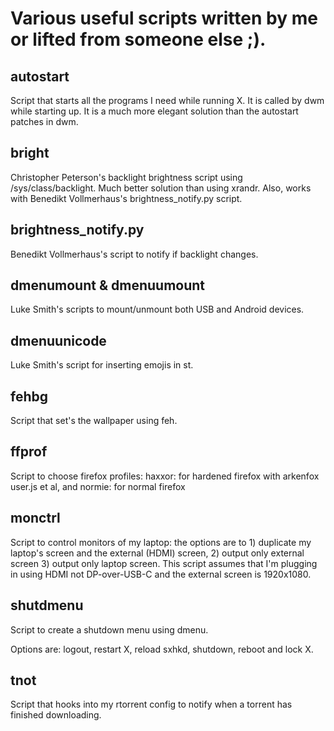 # Various useful scripts written by me or lifted from someone else ;).

## autostart

Script that starts all the programs I need while running X. It is called by dwm while starting up. It is a much more elegant solution than the autostart patches in dwm.

## bright

Christopher Peterson's backlight brightness script using /sys/class/backlight. Much better solution than using xrandr. Also, works with Benedikt Vollmerhaus's brightness_notify.py script.

## brightness_notify.py

Benedikt Vollmerhaus's script to notify if backlight changes.

## dmenumount & dmenuumount

Luke Smith's scripts to mount/unmount both USB and Android devices.

## dmenuunicode

Luke Smith's script for inserting emojis in st.

## fehbg

Script that set's the wallpaper using feh.

## ffprof

Script to choose firefox profiles: haxxor: for hardened firefox with arkenfox user.js et al, and normie: for normal firefox

## monctrl

Script to control monitors of my laptop: the options are to 1) duplicate my laptop's screen and the external (HDMI) screen, 2) output only external screen 3) output only laptop screen.
This script assumes that I'm plugging in using HDMI not DP-over-USB-C and the external screen is 1920x1080.

## shutdmenu

Script to create a shutdown menu using dmenu.

Options are: logout, restart X, reload sxhkd, shutdown, reboot and lock X.

## tnot

Script that hooks into my rtorrent config to notify when a torrent has finished downloading.
